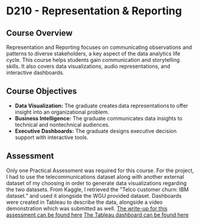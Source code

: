 # D210 - Representation & Reporting

## Course Overview

Representation and Reporting focuses on communicating observations and patterns to diverse stakeholders, a key aspect of the data analytics life cycle. This course helps students gain communication and storytelling skills. It also covers data visualizations, audio representations, and interactive dashboards.

## Course Objectives

- **Data Visualization:** The graduate creates data representations to offer insight into an organizational problem.
- **Business Intelligence:** The graduate communicates data insights to technical and nontechnical audiences.
- **Executive Dashboards:** The graduate designs executive decision support with interactive tools.

## Assessment

Only one Practical Assessment was required for this course. For the project, I had to use the telecommunications dataset along with another external dataset of my choosing in order to generate data visualizations regarding the two datasets. From Kaggle, I retrieved the "Telco customer churn: IBM dataset.” and used it alongside the WGU provided dataset. Dashboards were created in Tableau to describe the data, alongside a video demonstration which was submitted as well. [The write-up for this assessment can be found here](https://github.com/churchill-briana/MSDA/blob/main/Representation%20and%20Reporting%20/Summary) [The Tableau dashboard can be found here](https://github.com/churchill-briana/MSDA/blob/main/Representation%20and%20Reporting%20/Tableau%20Dashboard)
